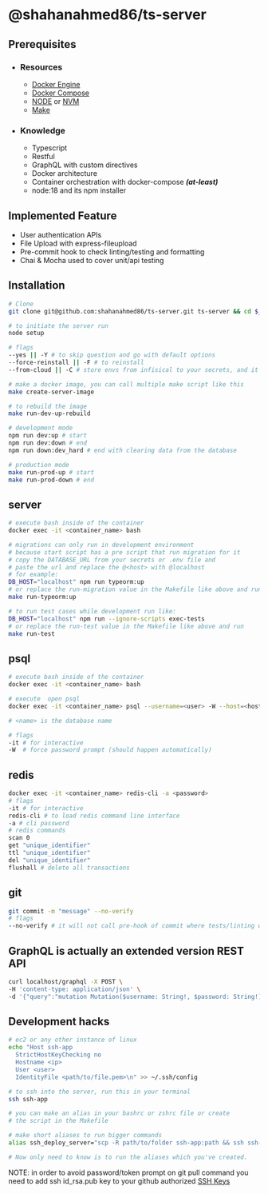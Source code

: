 # @shahanahmed86/ts-server

## Prerequisites

- ### Resources
  - [Docker Engine](https://get.docker.com/ 'https://get.docker.com/')
  - [Docker Compose](https://docs.docker.com/engine/install/ubuntu/ 'https://docs.docker.com/engine/install/ubuntu/')
  - [NODE](https://nodejs.org/en/ 'https://nodejs.org/en/') or [NVM](https://gist.github.com/shahanahmed86/77616c67e0397a7ed2db89a4a71801d0#node-version-managers-using-nvm 'https://gist.github.com/shahanahmed86/77616c67e0397a7ed2db89a4a71801d0#node-version-managers-using-nvm')
  - [Make](https://linuxhint.com/install-make-ubuntu/ 'https://linuxhint.com/install-make-ubuntu/')
- ### Knowledge
  - Typescript
  - Restful
  - GraphQL with custom directives
  - Docker architecture
  - Container orchestration with docker-compose **_(at-least)_**
  - node:18 and its npm installer

## Implemented Feature

- User authentication APIs
- File Upload with express-fileupload
- Pre-commit hook to check linting/testing and formatting
- Chai & Mocha used to cover unit/api testing

## Installation

```sh
# Clone
git clone git@github.com:shahanahmed86/ts-server.git ts-server && cd $_

# to initiate the server run
node setup

# flags
--yes || -Y # to skip question and go with default options
--force-reinstall || -F # to reinstall
--from-cloud || -C # store envs from infisical to your secrets, and it'll prompt to insert the token.

# make a docker image, you can call multiple make script like this
make create-server-image

# to rebuild the image
make run-dev-up-rebuild

# development mode
npm run dev:up # start
npm run dev:down # end
npm run down:dev_hard # end with clearing data from the database

# production mode
make run-prod-up # start
make run-prod-down # end
```

## server

```sh
# execute bash inside of the container
docker exec -it <container_name> bash

# migrations can only run in development environment
# because start script has a pre script that run migration for it
# copy the DATABASE_URL from your secrets or .env file and
# paste the url and replace the @<host> with @localhost
# for example:
DB_HOST="localhost" npm run typeorm:up
# or replace the run-migration value in the Makefile like above and run
make run-typeorm:up

# to run test cases while development run like:
DB_HOST="localhost" npm run --ignore-scripts exec-tests
# or replace the run-test value in the Makefile like above and run
make run-test
```

## psql

```sh
# execute bash inside of the container
docker exec -it <container_name> bash

# execute  open psql
docker exec -it <container_name> psql --username=<user> -W --host=<host> --port=<port> <name>

# <name> is the database name

# flags
-it # for interactive
-W  # force password prompt (should happen automatically)
```

## redis
```sh
docker exec -it <container_name> redis-cli -a <password>
# flags
-it # for interactive
redis-cli # to load redis command line interface
-a # cli password
# redis commands
scan 0
get "unique_identifier"
ttl "unique_identifier"
del "unique_identifier"
flushall # delete all transactions
```

## git

```sh
git commit -m "message" --no-verify
# flags
--no-verify # it will not call pre-hook of commit where tests/linting will execute
```

## GraphQL is actually an extended version REST API

```sh
curl localhost/graphql -X POST \
-H 'content-type: application/json' \
-d '{"query":"mutation Mutation($username: String!, $password: String!) { data: adminLogin(username: $username, password: $password) { token } }","variables":"{\"username\":\"shahan\",\"password\":\"123Abc456\"}"}' | json_pp
```

## Development hacks

```sh
# ec2 or any other instance of linux
echo "Host ssh-app
  StrictHostKeyChecking no
  Hostname <ip>
  User <user>
  IdentityFile <path/to/file.pem>\n" >> ~/.ssh/config

# to ssh into the server, run this in your terminal
ssh ssh-app

# you can make an alias in your bashrc or zshrc file or create
# the script in the Makefile

# make short aliases to run bigger commands
alias ssh_deploy_server="scp -R path/to/folder ssh-app:path && ssh ssh-app 'cd path/to/project && git pull && make run-prod-up'"

# Now only need to know is to run the aliases which you've created.
```

NOTE: in order to avoid password/token prompt on git pull command you need to add ssh id_rsa.pub key to your github authorized [SSH Keys](https://github.com/settings/keys 'https://github.com/settings/keys')
